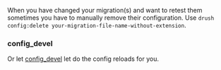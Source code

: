 When you have changed your migration(s) and want to retest them sometimes you have to manually remove their configuration. Use `drush config:delete your-migration-file-name-without-extension`.

### config\_devel

Or let [config\_devel](https://www.drupal.org/project/config%5Fdevel) let do the config reloads for you.